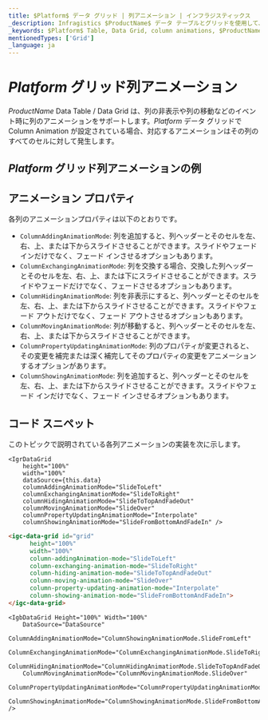 ```yaml
---
title: $Platform$ データ グリッド | 列アニメーション | インフラジスティックス
_description: Infragistics $ProductName$ データ テーブルとグリッドを使用して、列を移動または非表示にするときに、イベントで列アニメーションを表示する方法を説明します。$ProductName$ テーブル チュートリアルを是非お試しください!
_keywords: $Platform$ Table, Data Grid, column animations, $ProductName$, Infragistics, $Platform$ テーブル, データ グリッド, 列アニメーション, インフラジスティックス
mentionedTypes: ['Grid']
_language: ja
---
```


# $Platform$ グリッド列アニメーション

$ProductName$ Data Table / Data Grid は、列の非表示や列の移動などのイベント時に列のアニメーションをサポートします。$Platform$ データ グリッドで Column Animation が設定されている場合、対応するアニメーションはその列のすべてのセルに対して発生します。

## $Platform$ グリッド列アニメーションの例


<code-view style="height: 600px"
           data-demos-base-url="{environment:dvDemosBaseUrl}"
           iframe-src="{environment:dvDemosBaseUrl}/grids/data-grid-column-animation"
           alt="$Platform$ グリッド列アニメーションの例"
           github-src="grids/data-grid/column-animation">
</code-view>

<div class="divider--half"></div>

## アニメーション プロパティ

各列のアニメーションプロパティは以下のとおりです。

- `ColumnAddingAnimationMode`: 列を追加すると、列ヘッダーとそのセルを左、右、上、または下からスライドさせることができます。スライドやフェード インだけでなく、フェード インさせるオプションもあります。
- `ColumnExchangingAnimationMode`: 列を交換する場合、交換した列ヘッダーとそのセルを左、右、上、または下にスライドさせることができます。スライドやフェードだけでなく、フェードさせるオプションもあります。
- `ColumnHidingAnimationMode`: 列を非表示にすると、列ヘッダーとそのセルを左、右、上、または下からスライドさせることができます。スライドやフェード アウトだけでなく、フェード アウトさせるオプションもあります。
- `ColumnMovingAnimationMode`: 列が移動すると、列ヘッダーとそのセルを左、右、上、または下からスライドさせることができます。
- `ColumnPropertyUpdatingAnimationMode`: 列のプロパティが変更されると、その変更を補完または深く補完してそのプロパティの変更をアニメーションするオプションがあります。
- `ColumnShowingAnimationMode`: 列を追加すると、列ヘッダーとそのセルを左、右、上、または下からスライドさせることができます。スライドやフェード インだけでなく、フェード インさせるオプションもあります。

## コード スニペット

このトピックで説明されている各列アニメーションの実装を次に示します。

```tsx
<IgrDataGrid
    height="100%"
    width="100%"
    dataSource={this.data}
    columnAddingAnimationMode="SlideToLeft"
    columnExchangingAnimationMode="SlideToRight"
    columnHidingAnimationMode="SlideToTopAndFadeOut"
    columnMovingAnimationMode="SlideOver"
    columnPropertyUpdatingAnimationMode="Interpolate"
    columnShowingAnimationMode="SlideFromBottomAndFadeIn" />
```

```html
<igc-data-grid id="grid"
      height="100%"
      width="100%"
      column-addingAnimation-mode="SlideToLeft"
      column-exchanging-animation-mode="SlideToRight"
      column-hiding-animation-mode="SlideToTopAndFadeOut"
      column-moving-animation-mode="SlideOver"
      column-property-updating-animation-mode="Interpolate"
      column-showing-animation-mode="SlideFromBottomAndFadeIn">
</igc-data-grid>
```

```razor
<IgbDataGrid Height="100%" Width="100%"
    DataSource="DataSource"
    ColumnAddingAnimationMode="ColumnShowingAnimationMode.SlideFromLeft"
    ColumnExchangingAnimationMode="ColumnExchangingAnimationMode.SlideToRight"
    ColumnHidingAnimationMode="ColumnHidingAnimationMode.SlideToTopAndFadeOut"
    ColumnMovingAnimationMode="ColumnMovingAnimationMode.SlideOver"
    ColumnPropertyUpdatingAnimationMode="ColumnPropertyUpdatingAnimationMode.Interpolate"
    ColumnShowingAnimationMode="ColumnShowingAnimationMode.SlideFromBottomAndFadeIn" />
```